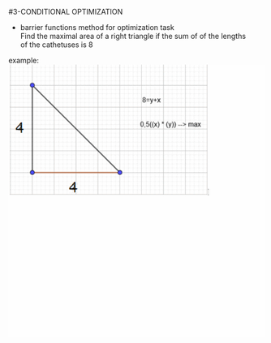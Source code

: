 #3-CONDITIONAL OPTIMIZATION  
- barrier functions method for optimization task  
Find the maximal area of a right triangle if the sum of of the lengths  
of the cathetuses is 8  
  
example:  
![til](./barrier/assets/GIF4.gif)  